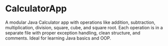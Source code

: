 # CalculatorApp
A modular Java Calculator app with operations like addition, subtraction, multiplication, division, square, cube, and square root. Each operation is in a separate file with proper exception handling, clean structure, and comments. Ideal for learning Java basics and OOP.
